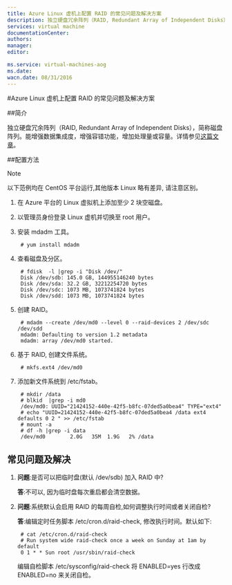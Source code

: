 ```yaml
---
title: Azure Linux 虚机上配置 RAID 的常见问题及解决方案
description: 独立硬盘冗余阵列（RAID, Redundant Array of Independent Disks），简称磁盘阵列。能增强数据集成度，增强容错功能，增加处理量或容量。
services: virtual machine
documentationCenter: 
authors: 
manager: 
editor: 

ms.service: virtual-machines-aog
ms.date: 
wacn.date: 08/31/2016
---
```


#Azure Linux 虚机上配置 RAID 的常见问题及解决方案

##简介

独立硬盘冗余阵列（RAID, Redundant Array of Independent Disks），简称磁盘阵列。能增强数据集成度，增强容错功能，增加处理量或容量。详情参见[这篇文章](https://zh.wikipedia.org/zh-cn/RAID)。

##配置方法

>[!NOTE]
> 以下范例均在 CentOS 平台运行,其他版本 Linux 略有差异, 请注意区别。

1. 在 Azure 平台的 Linux 虚拟机上添加至少 2 块空磁盘。
2. 以管理员身份登录 Linux 虚机并切换至 root 用户。
3. 安装 mdadm 工具。

        # yum install mdadm

4. 查看磁盘及分区。

        # fdisk  -l |grep -i "Disk /dev/"
        Disk /dev/sdb: 145.0 GB, 144955146240 bytes
        Disk /dev/sda: 32.2 GB, 32212254720 bytes
        Disk /dev/sdc: 1073 MB, 1073741824 bytes
        Disk /dev/sdd: 1073 MB, 1073741824 bytes

5. 创建 RAID。

        # mdadm --create /dev/md0 --level 0 --raid-devices 2 /dev/sdc /dev/sdd
        mdadm: Defaulting to version 1.2 metadata
        mdadm: array /dev/md0 started.

6. 基于 RAID, 创建文件系统。

        # mkfs.ext4 /dev/md0

7. 添加新文件系统到 /etc/fstab。

        # mkdir /data
        # blkid  |grep -i md0
        /dev/md0: UUID="21424152-440e-42f5-b8fc-07ded5a0bea4" TYPE="ext4"
        # echo "UUID=21424152-440e-42f5-b8fc-07ded5a0bea4 /data ext4 defaults 0 2 " >> /etc/fstab
        # mount -a
        # df -h |grep -i data
        /dev/md0        2.0G   35M  1.9G   2% /data

## 常见问题及解决

1. **问题**:是否可以把临时盘(默认 /dev/sdb) 加入 RAID 中?

    **答**:不可以, 因为临时盘每次重启都会清空数据。

2. **问题**:系统默认会启用 RAID 的每周自检,如何调整执行时间或者关闭自检?

    **答**:编辑定时任务脚本 /etc/cron.d/raid-check, 修改执行时间。默认如下:

        # cat /etc/cron.d/raid-check
        # Run system wide raid-check once a week on Sunday at 1am by default
        0 1 * * Sun root /usr/sbin/raid-check

    编辑自检脚本 /etc/sysconfig/raid-check 将 ENABLED=yes 行改成 ENABLED=no 来关闭自检。